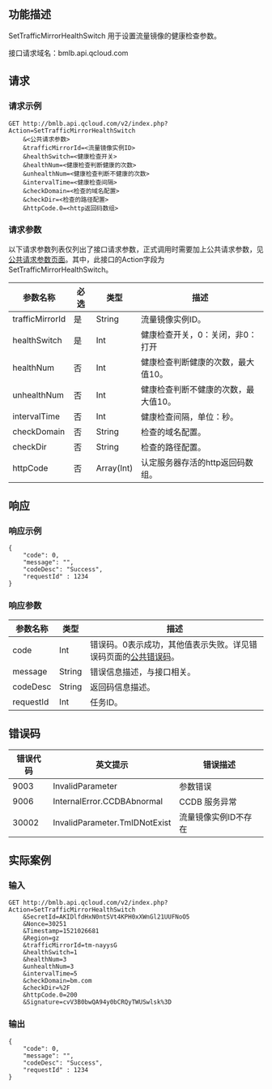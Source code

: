 ## 功能描述

SetTrafficMirrorHealthSwitch 用于设置流量镜像的健康检查参数。

接口请求域名：bmlb.api.qcloud.com

## 请求
### 请求示例

```
GET http://bmlb.api.qcloud.com/v2/index.php?Action=SetTrafficMirrorHealthSwitch
	&<公共请求参数>
	&trafficMirrorId=<流量镜像实例ID>
	&healthSwitch=<健康检查开关>
	&healthNum=<健康检查判断健康的次数>
	&unhealthNum=<健康检查判断不健康的次数>
	&intervalTime=<健康检查间隔>
	&checkDomain=<检查的域名配置>
	&checkDir=<检查的路径配置>
	&httpCode.0=<http返回码数组>
```

### 请求参数

以下请求参数列表仅列出了接口请求参数，正式调用时需要加上公共请求参数，见[公共请求参数页面](/document/product/386/6718)。其中，此接口的Action字段为 SetTrafficMirrorHealthSwitch。

| 参数名称            | 必选   | 类型         | 描述                  |
| --------------- | ---- | ---------- | ------------------- |
| trafficMirrorId | 是    | String     | 流量镜像实例ID。           |
| healthSwitch    | 是    | Int        | 健康检查开关，0：关闭，非0：打开   |
| healthNum       | 否    | Int        | 健康检查判断健康的次数，最大值10。  |
| unhealthNum     | 否    | Int        | 健康检查判断不健康的次数，最大值10。 |
| intervalTime    | 否    | Int        | 健康检查间隔，单位：秒。        |
| checkDomain     | 否    | String     | 检查的域名配置。            |
| checkDir        | 否    | String     | 检查的路径配置。            |
| httpCode        | 否    | Array(Int) | 认定服务器存活的http返回码数组。  |


## 响应
### 响应示例

```
{
    "code": 0,
    "message": "",
    "codeDesc": "Success",
    "requestId" : 1234
}
```

### 响应参数

| 参数名称      | 类型     | 描述                                       |
| --------- | ------ | ---------------------------------------- |
| code      | Int    | 错误码。0表示成功，其他值表示失败。详见错误码页面的[公共错误码](/document/product/386/6725)。 |
| message   | String | 错误信息描述，与接口相关。                            |
| codeDesc  | String | 返回码信息描述。                                 |
| requestId | Int    | 任务ID。                                    |


## 错误码

| 错误代码  | 英文提示                          | 错误描述        |
| ----- | ----------------------------- | ----------- |
| 9003  | InvalidParameter              | 参数错误        |
| 9006  | InternalError.CCDBAbnormal    | CCDB 服务异常   |
| 30002 | InvalidParameter.TmIDNotExist | 流量镜像实例ID不存在 |


## 实际案例

### 输入

```
GET http://bmlb.api.qcloud.com/v2/index.php?Action=SetTrafficMirrorHealthSwitch
	&SecretId=AKIDlfdHxN0ntSVt4KPH0xXWnGl21UUFNoO5
	&Nonce=30251
	&Timestamp=1521026681
	&Region=gz
	&trafficMirrorId=tm-nayysG
	&healthSwitch=1
	&healthNum=3
	&unhealthNum=3
	&intervalTime=5
	&checkDomain=bm.com
	&checkDir=%2F
	&httpCode.0=200
	&Signature=cvV3B0bwQA94y0bCRQyTWUSwlsk%3D
```

### 输出

```
{
    "code": 0,
    "message": "",
    "codeDesc": "Success",
    "requestId" : 1234
}
```